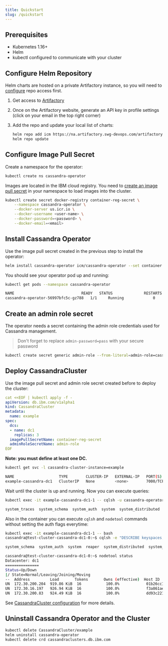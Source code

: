 ```yaml
---
title: Quickstart
slug: /quickstart
---
```


## Prerequisites

* Kubernetes 1.16+
* Helm
* kubectl configured to communicate with your cluster

## Configure Helm Repository

Helm charts are hosted on a private Artifactory instance, so you will need to [configure](https://pages.github.ibm.com/TheWeatherCompany/icm-docs/build-deploy/helm/chart-repositories#how-to-use-your-artifactory-repo-to-install-helm-charts-to-a-kubernetes-cluster) repo access first.

1. Get access to [Artifactory](https://na.artifactory.swg-devops.com)
1. Once on the Artifactory website, generate an API key in profile settings (click on your email in the top right corner)
1. Add the repo and update your local list of charts: 

    ```bash
    helm repo add icm https://na.artifactory.swg-devops.com/artifactory/wcp-icm-helm-virtual --username=<your-email> --password=<api-key>
    helm repo update
    ```
    
## Configure Image Pull Secret

Create a namespace for the operator:

```bash
kubectl create ns cassandra-operator
```

Images are located in the IBM cloud registry. You need to [create an image pull secret](https://pages.github.ibm.com/TheWeatherCompany/icm-docs/managed-kubernetes/container-registry.html#pulling-an-image-in-kubernetes) in your namespace to load images into the cluster.

```bash
kubectl create secret docker-registry container-reg-secret \
    --namespace cassandra-operator \
    --docker-server us.icr.io \
    --docker-username <user-name> \
    --docker-password=<password> \
    --docker-email=<email>
```

## Install Cassandra Operator

Use the image pull secret created in the previous step to install the operator:

```bash
helm install cassandra-operator icm/cassandra-operator --set container.imagePullSecret=container-reg-secret --namespace cassandra-operator
```                                                                                                                        

You should see your operator pod up and running:

```bash
kubectl get pods --namespace cassandra-operator

NAME                              READY   STATUS              RESTARTS   AGE
cassandra-operator-56997bfc5c-gz788   1/1     Running             0          40s
```

## Create an admin role secret

The operator needs a secret containing the admin role credentials used for Cassandra management.

> Don't forget to replace `admin-password=pass` with your secure password

```bash
kubectl create secret generic admin-role --from-literal=admin-role=cassandra-operator --from-literal=admin-password=pass
```

## Deploy CassandraCluster

Use the image pull secret and admin role secret created before to deploy the cluster:

```yaml
cat <<EOF | kubectl apply -f -
apiVersion: db.ibm.com/v1alpha1
kind: CassandraCluster
metadata:
  name: example
spec:
  dcs:
  - name: dc1
    replicas: 3
  imagePullSecretName: container-reg-secret
  adminRoleSecretName: admin-role
EOF
```

**Note: you must define at least one DC.**

```bash
kubectl get svc -l cassandra-cluster-instance=example

NAME                    TYPE        CLUSTER-IP   EXTERNAL-IP   PORT(S)                                        AGE
example-cassandra-dc1   ClusterIP   None         <none>        7000/TCP,7001/TCP,7199/TCP,9042/TCP,9160/TCP   3m
```

Wait until the cluster is up and running. Now you can execute queries:

```bash
kubectl exec -it example-cassandra-dc1-1 -- cqlsh -u cassandra-operator -p pass -e "DESCRIBE keyspaces;"

system_traces  system_schema  system_auth  system  system_distributed
```

Also in the container you can execute `cqlsh` and `nodetool` commands without setting the auth flags everytime:

```bash
kubectl exec -it example-cassandra-dc1-1 -- bash
cassandra@test-cluster-cassandra-dc1-0:~$ cqlsh -e "DESCRIBE keyspaces;"

system_schema  system_auth  system  reaper  system_distributed  system_traces

cassandra@test-cluster-cassandra-dc1-0:~$ nodetool status
Datacenter: dc1
===============
Status=Up/Down
|/ State=Normal/Leaving/Joining/Moving
--  Address         Load       Tokens       Owns (effective)  Host ID                               Rack
UN  172.30.200.204  919.86 KiB  16           100.0%            01b26cc1-4870-4617-97ab-adfa566cccee  rack1
UN  172.30.16.197   926.94 KiB  16           100.0%            f3a861ae-848d-4e52-a7bf-dc63cb87ef57  rack1
UN  172.30.200.83   924.49 KiB  16           100.0%            dd93c221-a8b1-47fd-aa63-40282863bf57  rack1
```

See [CassandraCluster configuration](cassandracluster-configuration.md) for more details.

## Uninstall Cassandra Operator and the Cluster

```bash
kubectl delete CassandraCluster/example
helm uninstall cassandra-operator
kubectl delete crd cassandraclusters.db.ibm.com
```
